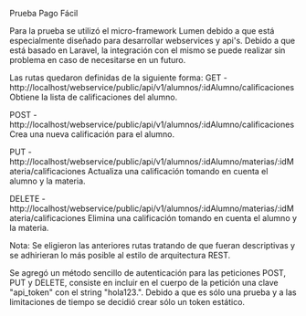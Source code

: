 Prueba Pago Fácil

Para la prueba se utilizó el micro-framework Lumen debido a que está especialmente diseñado para desarrollar webservices y api's. Debido a que está basado en Laravel, la integración con el mismo se puede realizar sin problema en caso de necesitarse en un futuro.

Las rutas quedaron definidas de la siguiente forma:
GET - http://localhost/webservice/public/api/v1/alumnos/:idAlumno/calificaciones
Obtiene la lista de calificaciones del alumno.

POST - http://localhost/webservice/public/api/v1/alumnos/:idAlumno/calificaciones
Crea una nueva calificación para el alumno.

PUT - http://localhost/webservice/public/api/v1/alumnos/:idAlumno/materias/:idMateria/calificaciones
Actualiza una calificación tomando en cuenta el alumno y la materia.

DELETE - http://localhost/webservice/public/api/v1/alumnos/:idAlumno/materias/:idMateria/calificaciones
Elimina una calificación tomando en cuenta el alumno y la materia.

Nota: Se eligieron las anteriores rutas tratando de que fueran descriptivas y se adhirieran lo más posible al estilo de arquitectura REST.

Se agregó un método sencillo de autenticación para las peticiones POST, PUT y DELETE, consiste en incluir en el cuerpo de la petición una clave "api_token" con el string "hola123.". Debido a que es sólo una prueba y a las limitaciones de tiempo se decidió crear sólo un token estático.
